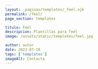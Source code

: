 ```yaml
---
layout: _paginas/templates/_feel.njk
permalink: /feel/
page_section: templates

titulo: Feel
descripcion: Plantillas para feel
image: /assets/static/templates/feel.jpg

author: autor
date: 2023-07-10
tags: ['templates']
imageAlt: Contacta
---
```

